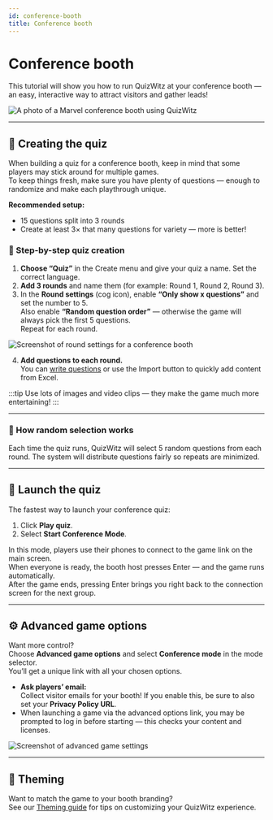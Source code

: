 ```yaml
---
id: conference-booth
title: Conference booth
---
```


# Conference booth

This tutorial will show you how to run QuizWitz at your conference booth — an easy, interactive way to attract visitors and gather leads!

![A photo of a Marvel conference booth using QuizWitz](/images/photos/marvel.jpg)

---

## 📝 Creating the quiz

When building a quiz for a conference booth, keep in mind that some players may stick around for multiple games.  
To keep things fresh, make sure you have plenty of questions — enough to randomize and make each playthrough unique.

**Recommended setup:**
- 15 questions split into 3 rounds
- Create at least 3× that many questions for variety — more is better!

### 🎲 Step-by-step quiz creation

1. **Choose “Quiz”** in the Create menu and give your quiz a name. Set the correct language.
2. **Add 3 rounds** and name them (for example: Round 1, Round 2, Round 3).
3. In the **Round settings** (cog icon), enable **“Only show x questions”** and set the number to 5.  
   Also enable **“Random question order”** — otherwise the game will always pick the first 5 questions.  
   Repeat for each round.

![Screenshot of round settings for a conference booth](/images/tutorials/conference/round_settings.png)

4. **Add questions to each round.**  
   You can [write questions](../editor/005-writing-questions.md) or use the Import button to quickly add content from Excel.

:::tip
Use lots of images and video clips — they make the game much more entertaining!
:::

---

### 🔀 How random selection works

Each time the quiz runs, QuizWitz will select 5 random questions from each round. The system will distribute questions fairly so repeats are minimized.

---

## 🚀 Launch the quiz

The fastest way to launch your conference quiz:
1. Click **Play quiz**.
2. Select **Start Conference Mode**.

In this mode, players use their phones to connect to the game link on the main screen.  
When everyone is ready, the booth host presses Enter — and the game runs automatically.  
After the game ends, pressing Enter brings you right back to the connection screen for the next group.

---

## ⚙️ Advanced game options

Want more control?  
Choose **Advanced game options** and select **Conference mode** in the mode selector.  
You’ll get a unique link with all your chosen options.

- **Ask players’ email:**  
  Collect visitor emails for your booth! If you enable this, be sure to also set your **Privacy Policy URL**.
- When launching a game via the advanced options link, you may be prompted to log in before starting — this checks your content and licenses.

![Screenshot of advanced game settings](/images/tutorials/conference/advanced_game_settings.png)

---

## 🎨 Theming

Want to match the game to your booth branding?  
See our [Theming guide](../advanced/011-emerald-theme.md) for tips on customizing your QuizWitz experience.
